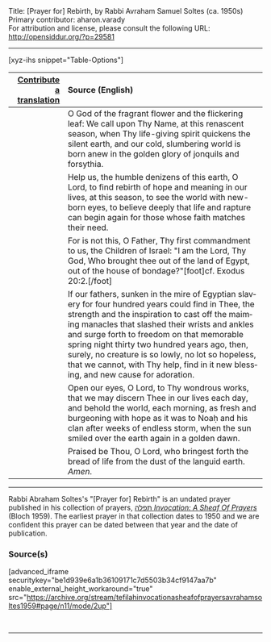<html>
<head></head>
<body>
Title: [Prayer for] Rebirth, by Rabbi Avraham Samuel Soltes (ca. 1950s)<br />
Primary contributor: aharon.varady<br />
For attribution and license, please consult the following URL: <a href="http://opensiddur.org/?p=29581">http://opensiddur.org/?p=29581</a>
<p />
<hr />

[xyz-ihs snippet="Table-Options"]<table style="margin-left: auto; margin-right: auto;" class="draggable">
<thead><tr><th id="x" style="text-align: right;"><a href="/translate/" target="_blank" rel="noopener">Contribute a translation</a></th><th style="text-align: left;">Source (English)</th></tr></thead>
<tbody>
<tr><td style="vertical-align:top;">
<div class="liturgy" lang="he">

</span></div></td>
 
<td style="vertical-align:top;">
<div class="english" lang="en">
O God of the fragrant flower
and the flickering leaf:
We call upon Thy Name,
at this renascent season,
when Thy life-giving spirit
quickens the silent earth,
and our cold, slumbering world
is born anew
in the golden glory
of jonquils and forsythia.
</div></td></tr>


<tr><td style="vertical-align:top;">
<div class="liturgy" lang="he">

</span></div></td>
 
<td style="vertical-align:top;">
<div class="english" lang="en">
Help us,
the humble denizens
of this earth,
O Lord,
to find rebirth of hope and meaning
in our lives,
at this season,
to see the world with new-born eyes,
to believe deeply
that life and rapture
can begin again
for those whose faith
matches their need.
</div></td></tr>


<tr><td style="vertical-align:top;">
<div class="liturgy" lang="he">

</span></div></td>
 
<td style="vertical-align:top;">
<div class="english" lang="en">
For
is not this,
O Father,
Thy first commandment
to us,
the Children of Israel:
"I am the Lord,
Thy God,
Who brought thee
out of the land of Egypt,
out of the house
of bondage?"[foot]cf. Exodus 20:2.[/foot]
</div></td></tr>


<tr><td style="vertical-align:top;">
<div class="liturgy" lang="he">

</span></div></td>
 
<td style="vertical-align:top;">
<div class="english" lang="en">
If our fathers,
sunken in the mire of Egyptian slavery
for four hundred years
could find
in Thee,
the strength and the inspiration
to cast off the maiming manacles
that slashed their wrists and ankles
and surge forth to freedom
on that memorable spring night
thirty two hundred years ago,
then, surely,
no creature is so lowly,
no lot so hopeless,
that we cannot,
with Thy help,
find in it
new blessing,
and new cause for adoration.
</div></td></tr>


<tr><td style="vertical-align:top;">
<div class="liturgy" lang="he">

</span></div></td>
 
<td style="vertical-align:top;">
<div class="english" lang="en">
Open our eyes,
O Lord,
to Thy wondrous works,
that we may discern Thee in our lives
each day,
and behold the world,
each morning,
as fresh
and burgeoning with hope
as it was to Noaḥ and his clan
after weeks of endless storm,
when the sun smiled over the
earth again
in a golden dawn.
</div></td></tr>


<tr><td style="vertical-align:top;">
<div class="liturgy" lang="he">

</span></div></td>
 
<td style="vertical-align:top;">
<div class="english" lang="en">
Praised be Thou,
O Lord,
who bringest forth
the bread of life
from the dust
of the languid earth.
<em>Amen</em>.
</div></td></tr>
</tbody></table>

<hr />

Rabbi Abraham Soltes's "[Prayer for] Rebirth" is an undated prayer published in his collection of prayers, <a href="http://opensiddur.org/?p=27974">תפלה <em>Invocation: A Sheaf Of Prayers</em></a> (Bloch 1959). The earliest prayer in that collection dates to 1950 and we are confident this prayer can be dated between that year and the date of publication.

<h3>Source(s)</h3>

[advanced_iframe securitykey="be1d939e6a1b36109171c7d5503b34cf9147aa7b" enable_external_height_workaround="true" src="https://archive.org/stream/tefilahinvocationasheafofprayersavrahamsoltes1959#page/n11/mode/2up"]

&nbsp;

<hr />

&nbsp;
</body>
</html>
